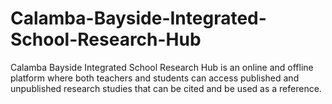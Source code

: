 # Calamba-Bayside-Integrated-School-Research-Hub
Calamba Bayside Integrated School Research Hub is an online and offline platform where both teachers and students can access published and unpublished research studies that can be cited and be used as a reference.
